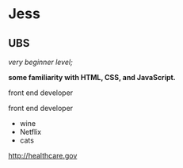 # Jess
## UBS
*very beginner level;*

**some familiarity with HTML, CSS, and JavaScript.**

front end developer

front end developer

+ wine
+ Netflix
+ cats

http://healthcare.gov
